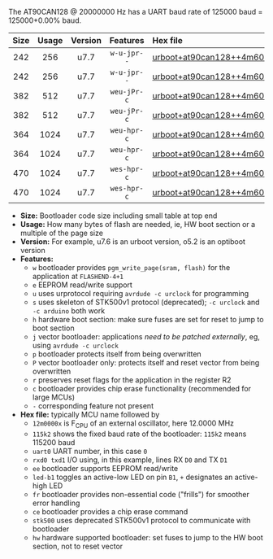 The AT90CAN128 @ 20000000 Hz has a UART baud rate of 125000 baud = 125000+0.00% baud.

|Size|Usage|Version|Features|Hex file|
|:-:|:-:|:-:|:-:|:--|
|242|256|u7.7|`w-u-jpr--`|[urboot+at90can128++4m6080x+++28k8_uart0_rxe0_txe1_led+b5.hex](https://raw.githubusercontent.com/stefanrueger/urboot.hex/main/cores/megacore/at90can128/external_oscillator/fcpu++4m6080_Hz/br+++28k8_bps/urboot+at90can128++4m6080x+++28k8_uart0_rxe0_txe1_led+b5.hex)|
|242|256|u7.7|`w-u-jpr--`|[urboot+at90can128++4m6080x+++28k8_uart1_rxd2_txd3_led+b5.hex](https://raw.githubusercontent.com/stefanrueger/urboot.hex/main/cores/megacore/at90can128/external_oscillator/fcpu++4m6080_Hz/br+++28k8_bps/urboot+at90can128++4m6080x+++28k8_uart1_rxd2_txd3_led+b5.hex)|
|382|512|u7.7|`weu-jPr-c`|[urboot+at90can128++4m6080x+++28k8_uart0_rxe0_txe1_ee_led+b5_fr_ce.hex](https://raw.githubusercontent.com/stefanrueger/urboot.hex/main/cores/megacore/at90can128/external_oscillator/fcpu++4m6080_Hz/br+++28k8_bps/urboot+at90can128++4m6080x+++28k8_uart0_rxe0_txe1_ee_led+b5_fr_ce.hex)|
|382|512|u7.7|`weu-jPr-c`|[urboot+at90can128++4m6080x+++28k8_uart1_rxd2_txd3_ee_led+b5_fr_ce.hex](https://raw.githubusercontent.com/stefanrueger/urboot.hex/main/cores/megacore/at90can128/external_oscillator/fcpu++4m6080_Hz/br+++28k8_bps/urboot+at90can128++4m6080x+++28k8_uart1_rxd2_txd3_ee_led+b5_fr_ce.hex)|
|364|1024|u7.7|`weu-hpr-c`|[urboot+at90can128++4m6080x+++28k8_uart0_rxe0_txe1_ee_led+b5_fr_ce_hw.hex](https://raw.githubusercontent.com/stefanrueger/urboot.hex/main/cores/megacore/at90can128/external_oscillator/fcpu++4m6080_Hz/br+++28k8_bps/urboot+at90can128++4m6080x+++28k8_uart0_rxe0_txe1_ee_led+b5_fr_ce_hw.hex)|
|364|1024|u7.7|`weu-hpr-c`|[urboot+at90can128++4m6080x+++28k8_uart1_rxd2_txd3_ee_led+b5_fr_ce_hw.hex](https://raw.githubusercontent.com/stefanrueger/urboot.hex/main/cores/megacore/at90can128/external_oscillator/fcpu++4m6080_Hz/br+++28k8_bps/urboot+at90can128++4m6080x+++28k8_uart1_rxd2_txd3_ee_led+b5_fr_ce_hw.hex)|
|470|1024|u7.7|`wes-hpr-c`|[urboot+at90can128++4m6080x+++28k8_uart0_rxe0_txe1_ee_led+b5_fr_ce_stk500_hw.hex](https://raw.githubusercontent.com/stefanrueger/urboot.hex/main/cores/megacore/at90can128/external_oscillator/fcpu++4m6080_Hz/br+++28k8_bps/urboot+at90can128++4m6080x+++28k8_uart0_rxe0_txe1_ee_led+b5_fr_ce_stk500_hw.hex)|
|470|1024|u7.7|`wes-hpr-c`|[urboot+at90can128++4m6080x+++28k8_uart1_rxd2_txd3_ee_led+b5_fr_ce_stk500_hw.hex](https://raw.githubusercontent.com/stefanrueger/urboot.hex/main/cores/megacore/at90can128/external_oscillator/fcpu++4m6080_Hz/br+++28k8_bps/urboot+at90can128++4m6080x+++28k8_uart1_rxd2_txd3_ee_led+b5_fr_ce_stk500_hw.hex)|

- **Size:** Bootloader code size including small table at top end
- **Usage:** How many bytes of flash are needed, ie, HW boot section or a multiple of the page size
- **Version:** For example, u7.6 is an urboot version, o5.2 is an optiboot version
- **Features:**
  + `w` bootloader provides `pgm_write_page(sram, flash)` for the application at `FLASHEND-4+1`
  + `e` EEPROM read/write support
  + `u` uses urprotocol requiring `avrdude -c urclock` for programming
  + `s` uses skeleton of STK500v1 protocol (deprecated); `-c urclock` and `-c arduino` both work
  + `h` hardware boot section: make sure fuses are set for reset to jump to boot section
  + `j` vector bootloader: applications *need to be patched externally*, eg, using `avrdude -c urclock`
  + `p` bootloader protects itself from being overwritten
  + `P` vector bootloader only: protects itself and reset vector from being overwritten
  + `r` preserves reset flags for the application in the register R2
  + `c` bootloader provides chip erase functionality (recommended for large MCUs)
  + `-` corresponding feature not present
- **Hex file:** typically MCU name followed by
  + `12m0000x` is F<sub>CPU</sub> of an external oscillator, here 12.0000 MHz
  + `115k2` shows the fixed baud rate of the bootloader: `115k2` means 115200 baud
  + `uart0` UART number, in this case `0`
  + `rxd0 txd1` I/O using, in this example, lines RX `D0` and TX `D1`
  + `ee` bootloader supports EEPROM read/write
  + `led-b1` toggles an active-low LED on pin `B1`, `+` designates an active-high LED
  + `fr` bootloader provides non-essential code ("frills") for smoother error handling
  + `ce` bootloader provides a chip erase command
  + `stk500` uses deprecated STK500v1 protocol to communicate with bootloader
  + `hw` hardware supported bootloader: set fuses to jump to the HW boot section, not to reset vector
